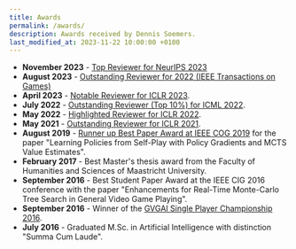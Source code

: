 ```yaml
---
title: Awards
permalink: /awards/
description: Awards received by Dennis Soemers.
last_modified_at: 2023-11-22 10:00:00 +0100
---
```


- **November 2023** - [Top Reviewer for NeurIPS 2023](https://neurips.cc/Conferences/2023/ProgramCommittee#top-reivewers)
- **August 2023** - [Outstanding Reviewer for 2022 (IEEE Transactions on Games)](https://www.linkedin.com/posts/ieee-transactions-on-games_during-the-closing-ceremony-of-the-ieee-conference-activity-7100898710305275905-xtKP/)
- **April 2023** - [Notable Reviewer for ICLR 2023](https://iclr.cc/Conferences/2023/Reviewers).
- **July 2022** - [Outstanding Reviewer (Top 10%) for ICML 2022](https://icml.cc/Conferences/2022/Reviewers).
- **May 2022** - [Highlighted Reviewer for ICLR 2022](https://iclr.cc/Conferences/2022/Reviewers).
- **May 2021** - [Outstanding Reviewer for ICLR 2021](https://iclr.cc/Conferences/2021/Reviewers).
- **August 2019** - [Runner up Best Paper Award at IEEE COG 2019](http://ieee-cog.org/2019/awards/) for the paper "Learning Policies from Self-Play with Policy Gradients and MCTS Value Estimates".
- **February 2017** - Best Master's thesis award from the Faculty of Humanities and Sciences of Maastricht University.
- **September 2016** - Best Student Paper Award at the IEEE CIG 2016 conference with the paper "Enhancements for Real-Time Monte-Carlo Tree Search in General Video Game Playing".
- **September 2016** - Winner of the [GVGAI Single Player Championship 2016](http://gvgai.net/championship.php?t=2016&t=sp).
- **July 2016** - Graduated M.Sc. in Artificial Intelligence with distinction "Summa Cum Laude".
